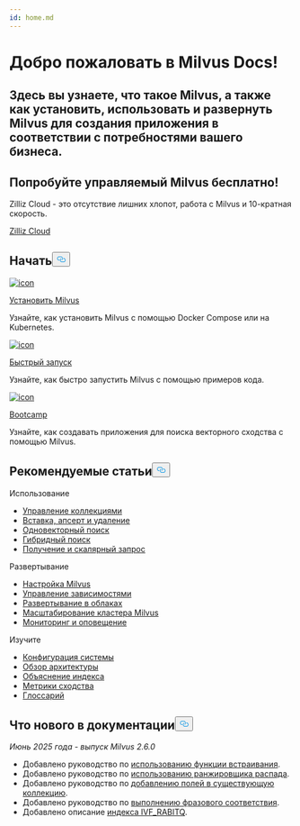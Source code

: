 ```yaml
---
id: home.md
---
```

<div class="doc-h1-wrapper">
<p><h1 class="title">
Добро пожаловать в Milvus Docs!</h1></p>
<p><h2 class="sub-title">
Здесь вы узнаете, что такое Milvus, а также как установить, использовать и развернуть Milvus для создания приложения в соответствии с потребностями вашего бизнеса.</h2></p>
</div>
<div class="doc-home-promotion-wrapper">
  <div class="promotion-content">
    <h2 class="promotion-title">Попробуйте управляемый Milvus бесплатно!</h2>
    <p class="promotion-desc">Zilliz Cloud - это отсутствие лишних хлопот, работа с Milvus и 10-кратная скорость.</p>
  </div>
  <div class="cta-wrapper">
   <a class="cta-global" href="https://cloud.zilliz.com/signup?utm_source=partner&utm_medium=referral&utm_campaign=2025-02-24_doc_home_milvus.io">Zilliz Cloud</a></div>
</div>
<h2 id="Get-Started" class="common-anchor-header">Начать<button data-href="#Get-Started" class="anchor-icon" translate="no">
      <svg translate="no"
        aria-hidden="true"
        focusable="false"
        height="20"
        version="1.1"
        viewBox="0 0 16 16"
        width="16"
      >
        <path
          fill="#0092E4"
          fill-rule="evenodd"
          d="M4 9h1v1H4c-1.5 0-3-1.69-3-3.5S2.55 3 4 3h4c1.45 0 3 1.69 3 3.5 0 1.41-.91 2.72-2 3.25V8.59c.58-.45 1-1.27 1-2.09C10 5.22 8.98 4 8 4H4c-.98 0-2 1.22-2 2.5S3 9 4 9zm9-3h-1v1h1c1 0 2 1.22 2 2.5S13.98 12 13 12H9c-.98 0-2-1.22-2-2.5 0-.83.42-1.64 1-2.09V6.25c-1.09.53-2 1.84-2 3.25C6 11.31 7.55 13 9 13h4c1.45 0 3-1.69 3-3.5S14.5 6 13 6z"
        ></path>
      </svg>
    </button></h2><div class="card-wrapper">
<div class="start_card_container">
  
   <a href="/docs/ru/v2.6.x/install_standalone-docker.md"> <img translate="no" src="/docs/v2.6.x/assets/home_install.svg" alt="icon" />
   </a> <a href="/docs/ru/v2.6.x/install_standalone-docker.md"> <p class="link-btn">Установить Milvus</p> </a><p>Узнайте, как установить Milvus с помощью Docker Compose или на Kubernetes.</p>
</div>
<div class="start_card_container">
  
   <a href="/docs/ru/v2.6.x/quickstart.md"> <img translate="no" src="/docs/v2.6.x/assets/home_quick_start.svg" alt="icon" />
   </a> <a href="/docs/ru/v2.6.x/quickstart.md"> <p class="link-btn">Быстрый запуск</p> </a><p>Узнайте, как быстро запустить Milvus с помощью примеров кода.</p>
</div>
<div class="start_card_container">
  
   <a href="/bootcamp"> <img translate="no" src="/docs/v2.6.x/assets/home_bootcamp.svg" alt="icon" />
   </a> <a href="/bootcamp"> <p class="link-btn">Bootcamp</p> </a><p>
  Узнайте, как создавать приложения для поиска векторного сходства с помощью Milvus.  </p>
</div>
</div>
<h2 id="Recommended-articles" class="common-anchor-header">Рекомендуемые статьи<button data-href="#Recommended-articles" class="anchor-icon" translate="no">
      <svg translate="no"
        aria-hidden="true"
        focusable="false"
        height="20"
        version="1.1"
        viewBox="0 0 16 16"
        width="16"
      >
        <path
          fill="#0092E4"
          fill-rule="evenodd"
          d="M4 9h1v1H4c-1.5 0-3-1.69-3-3.5S2.55 3 4 3h4c1.45 0 3 1.69 3 3.5 0 1.41-.91 2.72-2 3.25V8.59c.58-.45 1-1.27 1-2.09C10 5.22 8.98 4 8 4H4c-.98 0-2 1.22-2 2.5S3 9 4 9zm9-3h-1v1h1c1 0 2 1.22 2 2.5S13.98 12 13 12H9c-.98 0-2-1.22-2-2.5 0-.83.42-1.64 1-2.09V6.25c-1.09.53-2 1.84-2 3.25C6 11.31 7.55 13 9 13h4c1.45 0 3-1.69 3-3.5S14.5 6 13 6z"
        ></path>
      </svg>
    </button></h2><div class="doc-home-recommend-section">
<div class="recomment-item">
  <p>Использование</p>
<ul>
<li><a href="/docs/ru/v2.6.x/manage-collections.md">Управление коллекциями</a></li>
<li><a href="/docs/ru/v2.6.x/insert-update-delete.md">Вставка, апсерт и удаление</a></li>
<li><a href="/docs/ru/v2.6.x/single-vector-search.md">Одновекторный поиск</a></li>
<li><a href="/docs/ru/v2.6.x/multi-vector-search.md">Гибридный поиск</a></li>
<li><a href="/docs/ru/v2.6.x/get-and-scalar-query.md">Получение и скалярный запрос</a></li>
</ul>
</div>
<div class="recomment-item">
  <p>Развертывание</p>
<ul>
<li><a href="/docs/ru/v2.6.x/configure-docker.md">Настройка Milvus</a></li>
<li><a href="/docs/ru/v2.6.x/deploy_s3.md">Управление зависимостями</a></li>
<li><a href="/docs/ru/v2.6.x/eks.md">Развертывание в облаках</a></li>
<li><a href="/docs/ru/v2.6.x/scaleout.md">Масштабирование кластера Milvus</a></li>
<li><a href="/docs/ru/v2.6.x/monitor_overview.md">Мониторинг и оповещение</a></li>
</ul>
</div>
<div class="recomment-item">
  <p>Изучите</p>
<ul>
<li><a href="/docs/ru/v2.6.x/system_configuration.md">Конфигурация системы</a></li>
<li><a href="/docs/ru/v2.6.x/architecture_overview.md">Обзор архитектуры</a></li>
<li><a href="/docs/ru/v2.6.x/index-explained.md">Объяснение индекса</a></li>
<li><a href="/docs/ru/v2.6.x/metric.md">Метрики сходства</a></li>
<li><a href="/docs/ru/v2.6.x/glossary.md">Глоссарий</a></li>
</ul>
</div>
</div>
<div class="doc-home-what-is-new">
<h2 id="Whats-new-in-docs" class="common-anchor-header">Что нового в документации<button data-href="#Whats-new-in-docs" class="anchor-icon" translate="no">
      <svg translate="no"
        aria-hidden="true"
        focusable="false"
        height="20"
        version="1.1"
        viewBox="0 0 16 16"
        width="16"
      >
        <path
          fill="#0092E4"
          fill-rule="evenodd"
          d="M4 9h1v1H4c-1.5 0-3-1.69-3-3.5S2.55 3 4 3h4c1.45 0 3 1.69 3 3.5 0 1.41-.91 2.72-2 3.25V8.59c.58-.45 1-1.27 1-2.09C10 5.22 8.98 4 8 4H4c-.98 0-2 1.22-2 2.5S3 9 4 9zm9-3h-1v1h1c1 0 2 1.22 2 2.5S13.98 12 13 12H9c-.98 0-2-1.22-2-2.5 0-.83.42-1.64 1-2.09V6.25c-1.09.53-2 1.84-2 3.25C6 11.31 7.55 13 9 13h4c1.45 0 3-1.69 3-3.5S14.5 6 13 6z"
        ></path>
      </svg>
    </button></h2><p><em>Июнь 2025 года - выпуск Milvus 2.6.0</em></p>
<ul>
<li>Добавлено руководство по <a href="/docs/ru/v2.6.x/embedding-function-overview.md">использованию функции встраивания</a>.</li>
<li>Добавлено руководство по <a href="/docs/ru/v2.6.x/decay-ranker-overview.md">использованию ранжировщика распада</a>.</li>
<li>Добавлено руководство по <a href="/docs/ru/v2.6.x/add-fields-to-an-existing-collection.md">добавлению полей в существующую коллекцию</a>.</li>
<li>Добавлено руководство по <a href="/docs/ru/v2.6.x/phrase-match.md">выполнению фразового соответствия</a>.</li>
<li>Добавлено описание <a href="/docs/ru/v2.6.x/ivf-rabitq.md">индекса IVF_RABITQ</a>.</li>
</ul>
</div>
